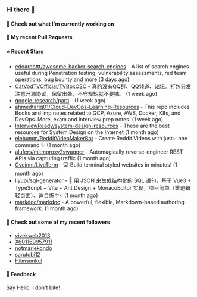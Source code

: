 ### Hi there 👋

#### 👷 Check out what I'm currently working on

#### 🔨 My recent Pull Requests


#### ⭐ Recent Stars

- [edoardottt/awesome-hacker-search-engines](https://github.com/edoardottt/awesome-hacker-search-engines) - A list of search engines useful during Penetration testing, vulnerability assessments, red team operations, bug bounty and more (3 days ago)
- [CatVodTVOfficial/TVBoxOSC](https://github.com/CatVodTVOfficial/TVBoxOSC) - 真的没有QQ群、QQ频道、论坛。打包分发注意开源协议，保留出处，不守规矩就不要搞。 (1 week ago)
- [google-research/parti](https://github.com/google-research/parti) -  (1 week ago)
- [ahmedtariq01/Cloud-DevOps-Learning-Resources](https://github.com/ahmedtariq01/Cloud-DevOps-Learning-Resources) - This repo includes Books and imp notes related to GCP, Azure, AWS, Docker, K8s, and DevOps. More, exam and interview prep notes. (1 week ago)
- [InterviewReady/system-design-resources](https://github.com/InterviewReady/system-design-resources) - These are the best resources for System Design on the Internet (1 month ago)
- [elebumm/RedditVideoMakerBot](https://github.com/elebumm/RedditVideoMakerBot) - Create Reddit Videos with just✨ one command ✨ (1 month ago)
- [alufers/mitmproxy2swagger](https://github.com/alufers/mitmproxy2swagger) - Automagically reverse-engineer REST APIs via capturing traffic (1 month ago)
- [Cveinnt/LiveTerm](https://github.com/Cveinnt/LiveTerm) - 💻 Build terminal styled websites in minutes! (1 month ago)
- [liyupi/sql-generator](https://github.com/liyupi/sql-generator) - 🔨 用 JSON 来生成结构化的 SQL 语句，基于 Vue3 &#43; TypeScript &#43; Vite &#43; Ant Design &#43; MonacoEditor 实现，项目简单（重逻辑轻页面）、适合练手~ (1 month ago)
- [markdoc/markdoc](https://github.com/markdoc/markdoc) - A powerful, flexible, Markdown-based authoring framework. (1 month ago)

#### 👯 Check out some of my recent followers

- [vivekweb2013](https://github.com/vivekweb2013)
- [X601169957911](https://github.com/X601169957911)
- [notmariekondo](https://github.com/notmariekondo)
- [sarutobi12](https://github.com/sarutobi12)
- [Hiimsonkul](https://github.com/Hiimsonkul)

#### 💬 Feedback

Say Hello, I don't bite!
